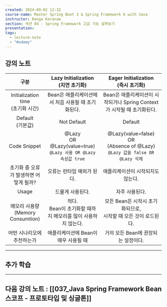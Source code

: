 ```yaml
---
created: 2024-09-02 12:32
course-name: Master Spring Boot 3 & Spring Framework 6 with Java
instructor: Ranga Karanam
section: 섹션 04 - Spring Framework 고급 기능 살펴보기
presentation: 
tags:
  - lecture-note
  - "#udemy"
---
```

## 강의 노트

|               구분                |                  Lazy Initialization<br>(지연 초기화)                  |                        Eager Initialization<br>(즉시 초기화)                         |
| :-----------------------------: | :---------------------------------------------------------------: | :-----------------------------------------------------------------------------: |
| Initialization time<br>(초기화 시간) |                  Bean은 애플리케이션에서 처음 사용될 때 초기화된다.                   |                Bean은 애플리케이션이 시작되거나 Spring Context가 시작될 때 초기화된다.                 |
|        Default<br>(기본값)         |                            Not Default                            |                                     Default                                     |
|        Code Snippet<br>         | @Lazy <br>OR<br>@Lazy(value=true)<br>`@Lazy 사용 OR @Lazy 속성값 true` | @Lazy(value=false) <br>OR<br>(Absence of @Lazy)<br>`@Lazy 값을 false OR @Lazy 삭제` |
|     초기화 중 오류가 발생하면 어떻게 될까?      |                          오류는 런타임 예외가 된다.                          |                               애플리케이션이 시작되지도 않는다.                                |
|              Usage              |                             드물게 사용된다.                             |                                    자주 사용된다.                                     |
| 메모리 사용량<br>(Memory Consumtion)  |              적다.<br>Bean이 초기화할 때까지 메모리를 많이 사용하지 않는다.              |                    모든 Bean은 시작시 초기화되므로,<br>시작할 때 모든 것이 로드된다.                    |
|         어떤 시나리오에 추천하는가          |                      애플리케이션에 Bean이 매우 사용될 때                       |                             거의 모든 Bean에 권장되는 설정이다.                              |



---
## 추가 학습


---
## 다음 강의 노트 : [[037_Java Spring Framework Bean 스코프 - 프로토타입 및 싱글톤]]
